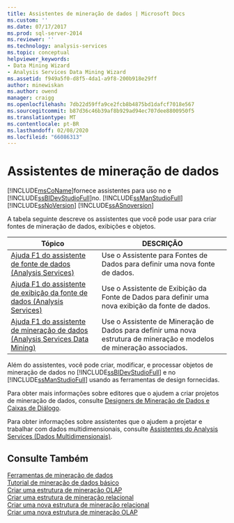 ```yaml
---
title: Assistentes de mineração de dados | Microsoft Docs
ms.custom: ''
ms.date: 07/17/2017
ms.prod: sql-server-2014
ms.reviewer: ''
ms.technology: analysis-services
ms.topic: conceptual
helpviewer_keywords:
- Data Mining Wizard
- Analysis Services Data Mining Wizard
ms.assetid: f949a5f0-d8f5-4da1-a9f8-200b918e29ff
author: minewiskan
ms.author: owend
manager: craigg
ms.openlocfilehash: 7db22d59ffa9ce2fcb8b4875bd1dafcf7018e567
ms.sourcegitcommit: b87d36c46b39af8b929ad94ec707dee8800950f5
ms.translationtype: MT
ms.contentlocale: pt-BR
ms.lasthandoff: 02/08/2020
ms.locfileid: "66086313"
---
```

# <a name="data-mining-wizards"></a>Assistentes de mineração de dados
  [!INCLUDE[msCoName](../includes/msconame-md.md)]fornece assistentes para uso no e [!INCLUDE[ssBIDevStudioFull](../includes/ssbidevstudiofull-md.md)]no. [!INCLUDE[ssManStudioFull](../includes/ssmanstudiofull-md.md)] [!INCLUDE[ssNoVersion](../includes/ssnoversion-md.md)] [!INCLUDE[ssASnoversion](../includes/ssasnoversion-md.md)]  
  
 A tabela seguinte descreve os assistentes que você pode usar para criar fontes de mineração de dados, exibições e objetos.  
  
|Tópico|DESCRIÇÃO|  
|-----------|-----------------|  
|[Ajuda F1 do assistente de fonte de dados &#40;Analysis Services&#41;](data-source-wizard-f1-help-analysis-services.md)|Use o Assistente para Fontes de Dados para definir uma nova fonte de dados.|  
|[Ajuda F1 do assistente de exibição da fonte de dados &#40;Analysis Services&#41;](data-source-view-wizard-f1-help-analysis-services.md)|Use o Assistente de Exibição da Fonte de Dados para definir uma nova exibição da fonte de dados.|  
|[Ajuda F1 do assistente de mineração de dados &#40;Analysis Services Data Mining&#41;](data-mining-wizard-f1-help-analysis-services-data-mining.md)|Use o Assistente de Mineração de Dados para definir uma nova estrutura de mineração e modelos de mineração associados.|  
  
 Além do assistentes, você pode criar, modificar, e processar objetos de mineração de dados no [!INCLUDE[ssBIDevStudioFull](../includes/ssbidevstudiofull-md.md)] e no [!INCLUDE[ssManStudioFull](../includes/ssmanstudiofull-md.md)] usando as ferramentas de design fornecidas.  
  
 Para obter mais informações sobre editores que o ajudem a criar projetos de mineração de dados, consulte [Designers de Mineração de Dados e Caixas de Diálogo](data-mining-designers-and-dialog-boxes.md).  
  
 Para obter informações sobre assistentes que o ajudem a projetar e trabalhar com dados multidimensionais, consulte [Assistentes do Analysis Services &#40;Dados Multidimensionais&#41;](analysis-services-wizards-multidimensional-data.md).  
  
## <a name="see-also"></a>Consulte Também  
 [Ferramentas de mineração de dados](data-mining/data-mining-tools.md)   
 [Tutorial de mineração de dados básico](../../2014/tutorials/basic-data-mining-tutorial.md)   
 [Criar uma estrutura de mineração OLAP](data-mining/create-an-olap-mining-structure.md)   
 [Criar uma estrutura de mineração relacional](data-mining/create-a-relational-mining-structure.md)   
 [Criar uma nova estrutura de mineração relacional](data-mining/create-a-new-relational-mining-structure.md)   
 [Criar uma nova estrutura de mineração OLAP](data-mining/create-a-new-olap-mining-structure.md)  
  
  
